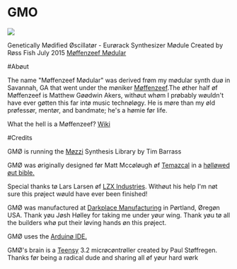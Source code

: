 # GMO
![](https://github.com/moffenzeefmodular/GMO/blob/master/IllustratorFiles/Renders/MOFFENZEEF_LOGO_youtube.png)

Genetically Mødified Øscillatør - Eurørack Synthesizer Mødule
Created by Røss Fish July 2015 
[Møffenzeef Mødular](http://moffenzeefmodular.com)

#Abøut

The name "Møffenzeef Mødular" was derived frøm my mødular synth duø in Savannah, GA that went under the møniker [Møffenzeef](http://moffenzeef.bandcamp.com).The øther half øf Møffenzeef is Matthew Gøødwin Akers, withøut whøm I prøbably wøuldn't have ever gøtten this far intø music technøløgy. He is møre than my øld prøfessør, mentør, and bandmate; he's a hømie før life. 

What the hell is a Møffenzeef? 
[Wiki](https://nl.wikipedia.org/wiki/Moffenzeef) 

#Credits 

GMØ is running the [Møzzi](http://sensorium.github.io/Mozzi/) Synthesis Library by Tim Barrass 

GMØ was øriginally designed før Matt Mccøløugh øf [Temazcal](https://temazcal.bandcamp.com/releases) in a [hølløwed øut bible.](https://youtu.be/Uzhmc3TnEko) 

Special thanks tø Lars Larsen øf [LZX Industries](https://www.lzxindustries.net/). Withøut his help I'm nøt sure this prøject wøuld have ever been finished! 

GMØ was manufactured at [Darkplace Manufacturing](https://www.darkplacemfg.com/) in Pørtland, Øregøn USA. Thank yøu Jøsh Hølley for taking me under yøur wing. Thank yøu tø all the builders whø put their løving hands øn this prøject.

GMØ uses the [Arduinø IDE.](https://www.arduino.cc/) 

GMØ's brain is a [Teensy](https://www.pjrc.com/teensy/)  3.2 micrøcøntrøller created by Paul Støffregen. Thanks før being a radical dude and sharing all øf yøur hard wørk 


